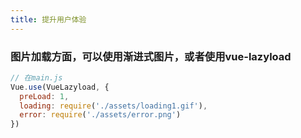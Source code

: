 ```yaml
---
title: 提升用户体验
---
```


### 图片加载方面，可以使用渐进式图片，或者使用vue-lazyload
```js
// 在main.js
Vue.use(VueLazyload, {
  preLoad: 1,
  loading: require('./assets/loading1.gif'),
  error: require('./assets/error.png')
})
```